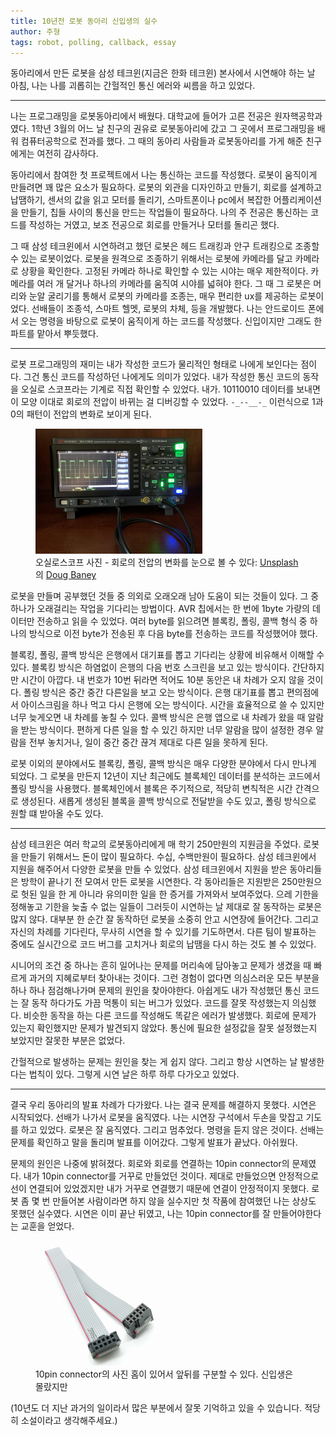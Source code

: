 ```yaml
---
title: 10년전 로봇 동아리 신입생의 실수
author: 주형
tags: robot, polling, callback, essay
---
```


동아리에서 만든 로봇을 삼성 테크윈(지금은 한화 테크윈) 본사에서 시연해야 하는 날 아침, 나는 나를 괴롭히는 간헐적인 통신 에러와 씨름을 하고 있었다.

---

나는 프로그래밍을 로봇동아리에서 배웠다. 대학교에 들어가 고른 전공은 원자핵공학과였다. 1학년 3월의 어느 날 친구의 권유로 로봇동아리에 갔고 그 곳에서 프로그래밍을 배워 컴퓨터공학으로 전과를 했다. 그 때의 동아리 사람들과 로봇동아리를 가게 해준 친구에게는 여전히 감사하다.

동아리에서 참여한 첫 프로젝트에서 나는 통신하는 코드를 작성했다. 로봇이 움직이게 만들려면 꽤 많은 요소가 필요하다. 로봇의 외관을 디자인하고 만들기, 회로를 설계하고 납땜하기, 센서의 값을 읽고 모터를 돌리기, 스마트폰이나 pc에서 복잡한 어플리케이션을 만들기, 칩들 사이의 통신을 만드는 작업들이 필요하다. 나의 주 전공은 통신하는 코드를 작성하는 거였고, 보조 전공으로 회로를 만들거나 모터를 돌리곤 했다.

그 때 삼성 테크윈에서 시연하려고 했던 로봇은 헤드 트래킹과 안구 트래킹으로 조종할 수 있는 로봇이었다. 로봇을 원격으로 조종하기 위해서는 로봇에 카메라를 달고 카메라로 상황을 확인한다. 고정된 카메라 하나로 확인할 수 있는 시야는 매우 제한적이다. 카메라를 여러 개 달거나 하나의 카메라를 움직여 시야를 넓혀야 한다. 그 때 그 로봇은 머리와 눈알 굴리기를 통해서 로봇의 카메라를 조종는, 매우 편리한 ux를 제공하는 로봇이었다. 선배들이 조종석, 스마트 헬멧, 로봇의 차체, 등을 개발했다. 나는 안드로이드 폰에서 오는 명령을 바탕으로 로봇이 움직이게 하는 코드를 작성했다. 신입이지만 그래도 한 파트를 맡아서 뿌듯했다.

---

로봇 프로그래밍의 재미는 내가 작성한 코드가 물리적인 형태로 나에게 보인다는 점이다. 그건 통신 코드를 작성하던 나에게도 의미가 있었다. 내가 작성한 통신 코드의 동작을 오실로 스코프라는 기계로 직접 확인할 수 있었다. 내가. 10110010 데이터를 보내면 이 모양 이대로 회로의 전압이 바뀌는 걸 디버깅할 수 있었다. `-_--__-_` 이런식으로 1과 0의 패턴이 전압의 변화로 보이게 된다.

<figure> <img src="/images/2023-01-29-a/oscilloscope.jpg"
height="200px"> <figcaption>
오실로스코프 사진 - 회로의 전압의 변화를 눈으로 볼 수 있다: <a href="https://unsplash.com/ko/%EC%82%AC%EC%A7%84/daADC54moaU?utm_source=unsplash&utm_medium=referral&utm_content=creditCopyText">Unsplash</a>의 <a href="https://unsplash.com/ko/@dougbaney?utm_source=unsplash&utm_medium=referral&utm_content=creditCopyText">Doug Baney</a>
</figcaption>
</figure>

로봇을 만들며 공부했던 것들 중 의외로 오래오래 남아 도움이 되는 것들이 있다. 그 중 하나가 오래걸리는 작업을 기다리는 방법이다. AVR 칩에서는 한 번에 1byte 가량의 데이터만 전송하고 읽을 수 있었다. 여러 byte를 읽으려면 블록킹, 폴링, 콜백 형식 중 하나의 방식으로 이전 byte가 전송된 후 다음 byte를 전송하는 코드를 작성했어야 했다.

블록킹, 폴링, 콜백 방식은 은행에서 대기표를 뽑고 기다리는 상황에 비유해서 이해할 수 있다. 블록킹 방식은 하염없이 은행의 다음 번호 스크린을 보고 있는 방식이다. 간단하지만 시간이 아깝다. 내 번호가 10번 뒤라면 적어도 10분 동안은 내 차례가 오지 않을 것이다. 폴링 방식은 중간 중간 다른일을 보고 오는 방식이다. 은행 대기표를 뽑고 편의점에서 아이스크림을 하나 먹고 다시 은행에 오는 방식이다. 시간을 효율적으로 쓸 수 있지만 너무 늦게오면 내 차례를 놓칠 수 있다. 콜백 방식은 은행 앱으로 내 차례가 왔을 때 알람을 받는 방식이다. 편하게 다른 일을 할 수 있긴 하지만 너무 알람을 많이 설정한 경우 알람을 전부 놓치거나, 일이 중간 중간 끊겨 제대로 다른 일을 못하게 된다.

로봇 이외의 분야에서도 블록킹, 폴링, 콜백 방식은 매우 다양한 분야에서 다시 만나게 되었다. 그 로봇을 만든지 12년이 지난 최근에도 블록체인 데이터를 분석하는 코드에서 폴링 방식을 사용했다. 블록체인에서 블록은 주기적으로, 적당히 변칙적은 시간 간격으로 생성된다. 새롭게 생성된 블록을 콜백 방식으로 전달받을 수도 있고, 폴링 방식으로 원할 떄 받아올 수도 있다.

---

삼성 테크윈은 여러 학교의 로봇동아리에게 매 학기 250만원의 지원금을 주었다. 로봇을 만들기 위해서느 돈이 많이 필요하다. 수십, 수백만원이 필요하다. 삼성 테크윈에서 지원을 해주어서 다양한 로봇을 만들 수 있었다. 삼성 테크윈에서 지원을 받은 동아리들은 방학이 끝나기 전 모여서 만든 로봇을 시연한다. 각 동아리들은 지원받은 250만원으로 헛된 일을 한 게 아니라 유의미한 일을 한 증거를 가져와서 보여주었다. 으레 기한을 정해놓고 기한을 늦출 수 없는 일들이 그러듯이 시연하는 날 제대로 잘 동작하는 로봇은 많지 않다. 대부분 한 순간 잘 동작하던 로봇을 소중히 안고 시연장에 들어간다. 그리고 자신의 차례를 기다린다, 무사히 시연을 할 수 있기를 기도하면서. 다른 팀이 발표하는 중에도 실시간으로 코드 버그를 고치거나 회로의 납땜을 다시 하는 것도 볼 수 있었다.

시니어의 조건 중 하나는 흔히 일어나는 문제를 머리속에 담아놓고 문제가 생겼을 때 빠르게 과거의 지혜로부터 찾아내는 것이다. 그런 경험이 없다면 의심스러운 모든 부분을 하나 하나 점검해나가며 문제의 원인을 찾아야한다. 아쉽게도 내가 작성했던 통신 코드는 잘 동작 하다가도 가끔 먹통이 되는 버그가 있었다. 코드를 잘못 작성했는지 의심했다. 비슷한 동작을 하는 다른 코드를 작성해도 똑같은 에러가 발생했다. 회로에 문제가 있는지 확인했지만 문제가 발견되지 않았다. 통신에 필요한 설정값을 잘못 설정했는지 보았지만 잘못한 부분은 없었다.

간헐적으로 발생하는 문제는 원인을 찾는 게 쉽지 않다. 그리고 항상 시연하는 날 발생한다는 법칙이 있다. 그렇게 시연 날은 하루 하루 다가오고 있었다.

---

결국 우리 동아리의 발표 차례가 다가왔다. 나는 결국 문제를 해결하지 못했다. 시연은 시작되었다. 선배가 나가서 로봇을 움직였다. 나는 시연장 구석에서 두손을 맞잡고 기도를 하고 있었다. 로봇은 잘 움직였다. 그리고 멈추었다. 명령을 듣지 않은 것이다. 선배는 문제를 확인하고 말을 돌리며 발표를 이어갔다. 그렇게 발표가 끝났다. 아쉬웠다.

문제의 원인은 나중에 밝혀졌다. 회로와 회로를 연결하는 10pin connector의 문제였다. 내가 10pin connector를 거꾸로 만들었던 것이다. 제대로 만들었으면 안정적으로 선이 연결되어 있었겠지만 내가 거꾸로 연결했기 때문에 연결이 안정적이지 못했다. 로봇 좀 몇 번 만들어본 사람이라면 하지 않을 실수지만 첫 작품에 참여했던 나는 상상도 못했던 실수였다. 시연은 이미 끝난 뒤였고, 나는 10pin connector를 잘 만들어야한다는 교훈을 얻었다.

<figure> <img src="/images/2023-01-29-a/10pinconnector.jpg"
height="200px"> <figcaption>
10pin connector의 사진 홈이 있어서 앞뒤를 구분할 수 있다. 신입생은 몰랐지만
</figcaption>
</figure>

(10년도 더 지난 과거의 일이라서 많은 부분에서 잘못 기억하고 있을 수 있습니다. 적당히 소설이라고 생각해주세요.)
